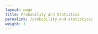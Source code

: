 ```yaml
---
layout: page
title: Probability and Statistics
permalink: /probability-and-statistics/
weight: 3
---
```


